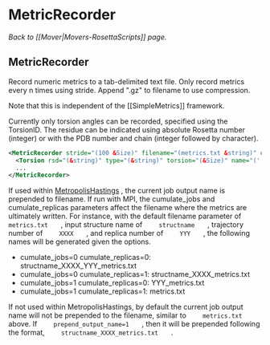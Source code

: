 # MetricRecorder
*Back to [[Mover|Movers-RosettaScripts]] page.*
## MetricRecorder

Record numeric metrics to a tab-delimited text file. Only record metrics every n times using stride. Append ".gz" to filename to use compression.

Note that this is independent of the [[SimpleMetrics]] framework. 

Currently only torsion angles can be recorded, specified using the TorsionID. The residue can be indicated using absolute Rosetta number (integer) or with the PDB number and chain (integer followed by character).

```xml
<MetricRecorder stride="(100 &Size)" filename="(metrics.txt &string)" cumulate_jobs="(0 &bool)" cumulate_replicas="(0 &bool)" prepend_output_name="(0 &bool)" >
  <Torsion rsd="(&string)" type="(&string)" torsion="(&Size)" name="('' &string)"/>
  ...
</MetricRecorder>
```

If used within [MetropolisHastings](#MetropolisHastings) , the current job output name is prepended to filename. If run with MPI, the cumulate\_jobs and cumulate\_replicas parameters affect the filename where the metrics are ultimately written. For instance, with the default filename parameter of `     metrics.txt    ` , input structure name of `     structname    ` , trajectory number of `     XXXX    ` , and replica number of `     YYY    ` , the following names will be generated given the options.

-   cumulate\_jobs=0 cumulate\_replicas=0: structname\_XXXX\_YYY\_metrics.txt
-   cumulate\_jobs=0 cumulate\_replicas=1: structname\_XXXX\_metrics.txt
-   cumulate\_jobs=1 cumulate\_replicas=0: YYY\_metrics.txt
-   cumulate\_jobs=1 cumulate\_replicas=1: metrics.txt

If not used within MetropolisHastings, by default the current job output name will not be prepended to the filename, similar to `     metrics.txt    ` above. If `     prepend_output_name=1    ` , then it will be prepended following the format, `     structname_XXXX_metrics.txt    ` .

